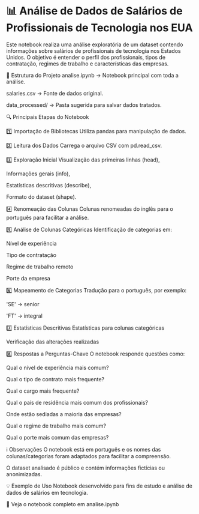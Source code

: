 # 📊 Análise de Dados de Salários de Profissionais de Tecnologia nos EUA
Este notebook realiza uma análise exploratória de um dataset contendo informações sobre salários de profissionais de tecnologia nos Estados Unidos.
O objetivo é entender o perfil dos profissionais, tipos de contratação, regimes de trabalho e características das empresas.

📂 Estrutura do Projeto
analise.ipynb → Notebook principal com toda a análise.

salaries.csv → Fonte de dados original.

data_processed/ → Pasta sugerida para salvar dados tratados.

🔍 Principais Etapas do Notebook

1️⃣ Importação de Bibliotecas
Utiliza pandas para manipulação de dados.

2️⃣ Leitura dos Dados
Carrega o arquivo CSV com pd.read_csv.

3️⃣ Exploração Inicial
Visualização das primeiras linhas (head),

Informações gerais (info),

Estatísticas descritivas (describe),

Formato do dataset (shape).

4️⃣ Renomeação das Colunas
Colunas renomeadas do inglês para o português para facilitar a análise.

5️⃣ Análise de Colunas Categóricas
Identificação de categorias em:

Nível de experiência

Tipo de contratação

Regime de trabalho remoto

Porte da empresa

6️⃣ Mapeamento de Categorias
Tradução para o português, por exemplo:

'SE' → senior

'FT' → integral

7️⃣ Estatísticas Descritivas
Estatísticas para colunas categóricas

Verificação das alterações realizadas

8️⃣ Respostas a Perguntas-Chave
O notebook responde questões como:

Qual o nível de experiência mais comum?

Qual o tipo de contrato mais frequente?

Qual o cargo mais frequente?

Qual o país de residência mais comum dos profissionais?

Onde estão sediadas a maioria das empresas?

Qual o regime de trabalho mais comum?

Qual o porte mais comum das empresas?

ℹ️ Observações
O notebook está em português e os nomes das colunas/categorias foram adaptados para facilitar a compreensão.

O dataset analisado é público e contém informações fictícias ou anonimizadas.

💡 Exemplo de Uso
Notebook desenvolvido para fins de estudo e análise de dados de salários em tecnologia.

📎 Veja o notebook completo em analise.ipynb
